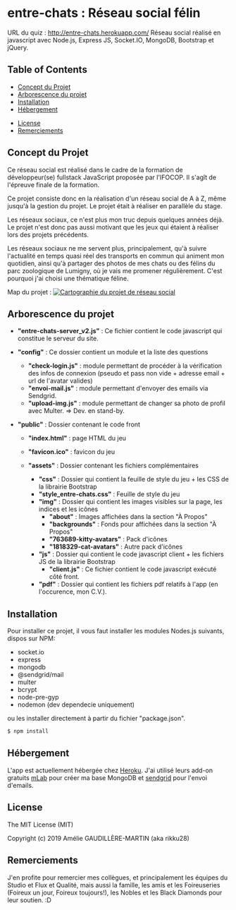 # entre-chats : Réseau social félin

URL du quiz : http://entre-chats.herokuapp.com/
Réseau social réalisé en javascript avec Node.js, Express JS, Socket.IO, MongoDB, Bootstrap et jQuery.

## Table of Contents

<!-- MarkdownTOC autolink=true bracket=round depth=2 -->
- [Concept du Projet](#Concept-du-Projet)
- [Arborescence du projet](#Arborescence-du-projet)
- [Installation](#installation)
- [Hébergement](#Hébergement)
<!-- - [Options](#options)
  - [Game_New-test options](#Game_New-test-options)
  - [http-proxy events](#http-proxy-events)
  - [http-proxy options](#http-proxy-options)
- [WebSocket](#websocket)
  - [External WebSocket upgrade](#external-websocket-upgrade)
  - [Changelog](#changelog) -->
- [License](#license)
- [Remerciements](#Remerciements)

## Concept du Projet

Ce réseau social est réalisé dans le cadre de la formation de développeur(se) fullstack JavaScript proposée par l'IFOCOP. Il s'agît de l'épreuve finale de la formation.

Ce projet consiste donc en la réalisation d'un réseau social de A à Z, même jusqu'à la gestion du projet. Le projet était à réaliser en parallèle du stage.

Les réseaux sociaux, ce n'est plus mon truc depuis quelques années déjà. Le projet n'est donc pas aussi motivant que les jeux qui étaient à réaliser lors des projets précédents.

Les réseaux sociaux ne me servent plus, principalement, qu'à suivre l'actualité en temps quasi réel des transports en commun qui animent mon quotidien, ainsi qu'à partager des photos de mes chats ou des félins du parc zoologique de Lumigny, où je vais me promener régulièrement. C'est pourquoi j'ai choisi une thématique féline.

Map du projet : [![](http://entre-chats.herokuapp.com/assets/img/Map-Reseau_social.png "Cartographie du projet de réseau social")](http://entre-chats.herokuapp.com/assets/img/Map-Reseau_social.png)


## Arborescence du projet

- **"entre-chats-server_v2.js"** : Ce fichier contient le code javascript qui constitue le serveur du site.

- **"config"** : Ce dossier contient un module et la liste des questions
    - **"check-login.js"** : module permettant de procéder à la vérification des infos de connexion (pseudo et pass non vide + adresse email + url de l'avatar valides)
    - **"envoi-mail.js"** : module permettant d'envoyer des emails via Sendgrid.
    - **"upload-img.js"** : module permettant de changer sa photo de profil avec Multer. => Dev. en stand-by.

- **"public"** : Dossier contenant le code front
    - **"index.html"** : page HTML du jeu

    - **"favicon.ico"** : favicon du jeu
    
    - **"assets"** : Dossier contenant les fichiers complémentaires
        - **"css"** : Dossier qui contient la feuille de style du jeu + les CSS de la librairie Bootstrap
        - **"style_entre-chats.css"** : Feuille de style du jeu
        - **"img"** : Dossier qui contient les images visibles sur la page, les indices et les icônes
            - **"about"** : Images affichées dans la section "À Propos"
            - **"backgrounds"** : Fonds pour <body> affichées dans la section "À Propos"
            - **"763689-kitty-avatars"** : Pack d'icônes
            - **"1818329-cat-avatars"** : Autre pack d'icônes
        - **"js"** : Dossier qui contient le code javascript client + les fichiers JS de la librairie Bootstrap
            - **"client.js"** : Ce fichier contient le code javascript exécuté côté front.
        - **"pdf"** : Dossier qui contient les fichiers pdf relatifs à l'app (en l'occurence, mon C.V.).

## Installation

Pour installer ce projet, il vous faut installer les modules Nodes.js suivants, dispos sur NPM:
- socket.io
- express
- mongodb
- @sendgrid/mail
- multer
- bcrypt
- node-pre-gyp
- nodemon (dev dependecie uniquement)

ou les installer directement à partir du fichier "package.json".

```javascript
$ npm install
```

## Hébergement

L'app est actuellement hébergée chez [Heroku](https://www.heroku.com/). J'ai utilisé leurs add-on gratuits [mLab](https://www.mlab.com/) pour créer ma base MongoDB et [sendgrid](https://app.sendgrid.com/) pour l'envoi d'emails.

## License

The MIT License (MIT)

Copyright (c) 2019 Amélie GAUDILLÈRE-MARTIN (aka rikku28)

## Remerciements

J'en profite pour remercier mes collègues, et principalement les équipes du Studio et Flux et Qualité, mais aussi la famille, les amis et les Foireuseries (Foireux un jour, Foireux toujours!), les Nobles et les Black Diamonds pour leur soutien. :D